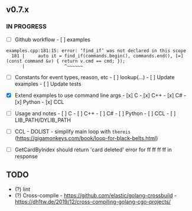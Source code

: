 ## v0.7.x

### IN PROGRESS

- [ ] Github workflow
      - [ ] examples
```
examples.cpp:181:15: error: ‘find_if’ was not declared in this scope
  181 |     auto it = find_if(commands.begin(), commands.end(), [=](const command &v) { return v.cmd == cmd; });
      |               ^~~~~~~
```

- [ ] Constants for event types, reason, etc
      - [ ] lookup(...)
      - [ ] Update examples
      - [ ] Update tests

- [x] Extend examples to use command line args
      - [x] C
      - [x] C++
      - [x] C#
      - [x] Python
      - [x] CCL
  
- [ ] Usage and notes
      - [ ] C
      - [ ] C++
      - [ ] C#
      - [ ] Python
      - [ ] CCL
      - [ ] LIB_PATH/DYLIB_PATH

- [ ] CCL
      - DOLIST
      - simplify main loop with `thereis` (https://gigamonkeys.com/book/loop-for-black-belts.html)

- [ ] GetCardByIndex should return 'card deleted' error for ff ff ff ff in response

## TODO

- (?) lint
- (?) Cross-compile
      - https://github.com/elastic/golang-crossbuild
      - https://dh1tw.de/2019/12/cross-compiling-golang-cgo-projects/

